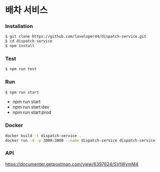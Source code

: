 # 배차 서비스

### Installation

```sh
$ git clone https://github.com/loveloper44/dispatch-service.git
$ cd dispatch-service
$ npm install
```

### Test
```sh
$ npm run test
```

### Run

```sh
$ npm run start
```
- npm run start
- npm run start:dev
- npm run start:prod

### Docker
```sh
docker build -t dispatch-service .
docker run -d -p 3000:3000 --name dispatch-service dispatch-service
```

### API
https://documenter.getpostman.com/view/6397624/SVtWvmM4


